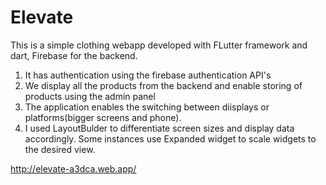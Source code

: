 # Elevate

This is a simple clothing webapp developed with FLutter framework and dart, Firebase for the backend.
1. It has authentication using the firebase authentication API's
2. We display all the products from the backend and  enable storing of products using the admin panel
3. The application enables the switching between diisplays or platforms(bigger screens and phone).
4. I used LayoutBulder to differentiate screen sizes and display data accordingly. Some instances use Expanded widget to scale widgets to the desired view. 


http://elevate-a3dca.web.app/
